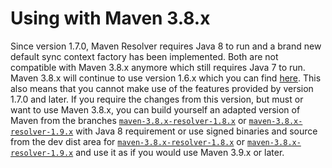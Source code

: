 # Using with Maven 3.8.x
<!--
Licensed to the Apache Software Foundation (ASF) under one
or more contributor license agreements.  See the NOTICE file
distributed with this work for additional information
regarding copyright ownership.  The ASF licenses this file
to you under the Apache License, Version 2.0 (the
"License"); you may not use this file except in compliance
with the License.  You may obtain a copy of the License at

    http://www.apache.org/licenses/LICENSE-2.0

Unless required by applicable law or agreed to in writing,
software distributed under the License is distributed on an
"AS IS" BASIS, WITHOUT WARRANTIES OR CONDITIONS OF ANY
KIND, either express or implied.  See the License for the
specific language governing permissions and limitations
under the License.
-->

Since version 1.7.0, Maven Resolver requires Java 8 to run and a brand new default sync context
factory has been implemented. Both are not compatible with Maven 3.8.x anymore which still requires
Java 7 to run. Maven 3.8.x will continue to use version 1.6.x which you can find
[here](/resolver-archives/resolver-1.6.3/).
This also means that you cannot make use of the features provided by version 1.7.0 and later.
If you require the changes from this version, but must or want to use Maven 3.8.x, you can build yourself
an adapted version of Maven from the branches
[`maven-3.8.x-resolver-1.8.x`](https://github.com/apache/maven/tree/maven-3.8.x-resolver-1.8.x)
or [`maven-3.8.x-resolver-1.9.x`](https://github.com/apache/maven/tree/maven-3.8.x-resolver-1.9.x)
with Java 8 requirement or use signed binaries and source from the dev dist area for
[`maven-3.8.x-resolver-1.8.x`](https://dist.apache.org/repos/dist/dev/maven/maven-3/3.8.x-resolver-1.8.x/)
or [`maven-3.8.x-resolver-1.9.x`](https://dist.apache.org/repos/dist/dev/maven/maven-3/3.8.x-resolver-1.9.x/)
and use it as if you would use Maven 3.9.x or later.
